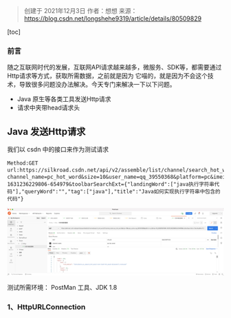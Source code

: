 > 创建于 2021年12月3日
> 作者：想想
> 来源：https://blog.csdn.net/longshehe9319/article/details/80509829



[toc]

### 前言

​		随之互联网时代的发展，互联网API请求越来越多，微服务、SDK等，都需要通过Http请求等方式，获取所需数据，之前就是因为 它喵的，就是因为不会这个技术，导致很多问题没办法解决。今天专门来解决一下以下问题。

+ Java 原生等各类工具发送Http请求
+ 请求中夹带head请求头

## Java 发送Http请求

我们以 csdn 中的接口来作为测试请求

```
Method:GET
url:https://silkroad.csdn.net/api/v2/assemble/list/channel/search_hot_word?channel_name=pc_hot_word&size=10&user_name=qq_39550368&platform=pc&imei=10_30861067940-1631236229806-654979&toolbarSearchExt={"landingWord":["java执行字符串代码"],"queryWord":"","tag":["java"],"title":"Java如何实现执行字符串中包含的代码"}
```

![image-20211203111510425](images/image-20211203111510425.png)

测试所需环境： PostMan 工具、JDK 1.8

### 1、HttpURLConnection





